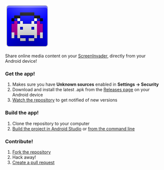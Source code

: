 ![ScreenInvader Android App](https://raw.githubusercontent.com/PwnicornDev/ScreenInvader-Android/master/app/src/main/res/mipmap-xxhdpi/ic_launcher.png)

Share online media content on your [ScreenInvader](https://github.com/Metalab/ScreenInvader), directly from your Android device!

### Get the app!

1. Makes sure you have **Unknown sources** enabled in **Settings → Security**
2. Download and install the latest .apk from the [Releases page](https://github.com/PwnicornDev/ScreenInvader-Android/releases) on your Android device
3. [Watch the repository](https://github.com/PwnicornDev/ScreenInvader-Android/subscription) to get notified of new versions

### Build the app!

1. Clone the repository to your computer
2. [Build the project in Android Studio](https://developer.android.com/sdk/installing/studio-build.html#buildProject) or [from the command line](https://developer.android.com/sdk/installing/studio-build.html#buildCmd)

### Contribute!

1. [Fork the repository](https://github.com/PwnicornDev/ScreenInvader-Android/fork)
2. Hack away!
3. [Create a pull request](https://github.com/PwnicornDev/ScreenInvader-Android/compare/)

